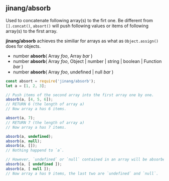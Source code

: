 ##	jinang/absorb

Used to concatenate following array(s) to the firt one. Be different from `[].concat()`, `absort()` will push following values or items of following array(s) to the first array. 

__jinang/absorb__ achieves the similiar for arrays as what as `Object.assign()` does for objects.

*   number __absorb__( Array *foo*, Array *bar* )
*   number __absorb__( Array *foo*, Object | number | string | boolean | Function *bar* )
*   number __absorb__( Array *foo*, undefined | null *bar* )

```javascript
const absort = require('jinang/absorb');
let a = [1, 2, 3];

// Push items of the second array into the first array one by one.
absorb(a, [4, 5, 6]);
// RETURN 6 (the length of array a)
// Now array a has 6 items.

absort(a, 7);
// RETURN 7 (the length of array a)
// Now array a has 7 items.

absorb(a, undefined);
absorb(a, null);
absorb(a, []);
// Nothing happend to `a`.

// However, `undefined` or `null` contained in an array will be absorbed.
absorb(a, [ undefined ]);
absorb(a, [ null ]);
// Now array a has 9 items, the last two are `undefined` and `null`.
```